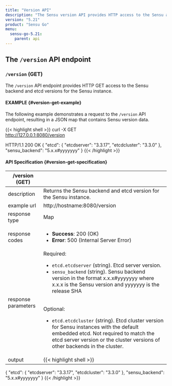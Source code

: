 ```yaml
---
title: "Version API"
description: "The Sensu version API provides HTTP access to the Sensu and etcd versions. This reference includes examples for returning version information about your Sensu instance. Read on for the full reference."
version: "5.21"
product: "Sensu Go"
menu:
  sensu-go-5.21:
    parent: api
---
```


## The `/version` API endpoint

### `/version` (GET)

The `/version` API endpoint provides HTTP GET access to the Sensu backend and etcd versions for the Sensu instance.

#### EXAMPLE {#version-get-example}

The following example demonstrates a request to the `/version` API endpoint, resulting in a JSON map that contains Sensu version data.

{{< highlight shell >}}
curl -X GET \
http://127.0.0.1:8080/version

HTTP/1.1 200 OK
{
  "etcd": {
    "etcdserver": "3.3.17",
    "etcdcluster": "3.3.0"
  },
  "sensu_backend": "5.x.x#yyyyyyy"
}
{{< /highlight >}}

#### API Specification {#version-get-specification}

/version (GET)      |      |
--------------------|------
description         | Returns the Sensu backend and etcd version for the Sensu instance.
example url         | http://hostname:8080/version
response type       | Map
response codes      | <ul><li>**Success**: 200 (OK)</li><li>**Error**: 500 (Internal Server Error)</li></ul>
response parameters | Required: <ul><li>`etcd.etcdserver` (string). Etcd server version.</li><li>`sensu_backend` (string). Sensu backend version in the format x.x.x#yyyyyyy where x.x.x is the Sensu version and yyyyyyy is the release SHA</li></ul><br>Optional:<ul><li>`etcd.etcdcluster` (string). Etcd cluster version for Sensu instances with the default embedded etcd. Not required to match the etcd server version or the cluster versions of other backends in the cluster.</li></ul>
output         | {{< highlight shell >}}
{
  "etcd": {
    "etcdserver": "3.3.17",
    "etcdcluster": "3.3.0"
  },
  "sensu_backend": "5.x.x#yyyyyyy"
}
{{< /highlight >}}
